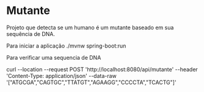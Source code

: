 # Mutante

Projeto que detecta se um humano
é um mutante baseado em sua sequência de DNA.

Para iniciar a aplicação
./mvnw spring-boot:run


Para verificar uma sequencia de DNA

curl --location --request POST 'http://localhost:8080/api/mutante' 
--header 'Content-Type: application/json' 
--data-raw '["ATGCGA","CAGTGC","TTATGT","AGAAGG","CCCCTA","TCACTG"]'





